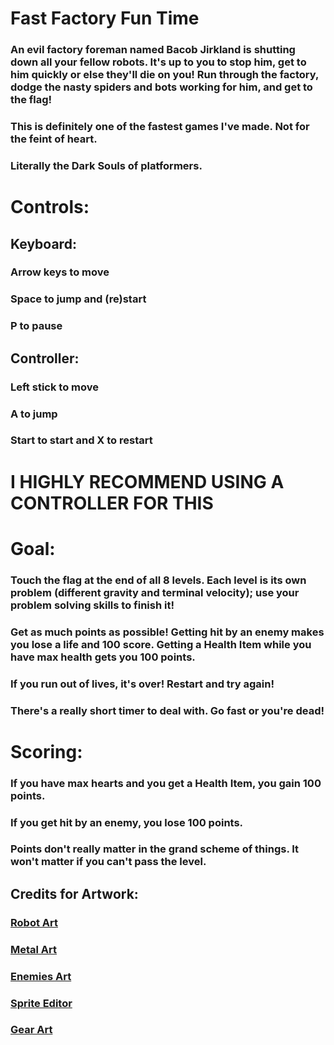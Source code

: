 # Fast Factory Fun Time

### An evil factory foreman named Bacob Jirkland is shutting down all your fellow robots. It's up to you to stop him, get to him quickly or else they'll die on you! Run through the factory, dodge the nasty spiders and bots working for him, and get to the flag!
### This is definitely one of the fastest games I've made. Not for the feint of heart.
### Literally the Dark Souls of platformers.

# Controls:

## Keyboard:

### Arrow keys to move
### Space to jump and (re)start
### P to pause 

## Controller:

### Left stick to move
### A to jump
### Start to start and X to restart

# I HIGHLY RECOMMEND USING A CONTROLLER FOR THIS

# Goal:

### Touch the flag at the end of all 8 levels. Each level is its own problem (different gravity and terminal velocity); use your problem solving skills to finish it!
### Get as much points as possible! Getting hit by an enemy makes you lose a life and 100 score. Getting a Health Item while you have max health gets you 100 points.
### If you run out of lives, it's over! Restart and try again!
### There's a really short timer to deal with. Go fast or you're dead!

# Scoring:

### If you have max hearts and you get a Health Item, you gain 100 points.
### If you get hit by an enemy, you lose 100 points.
### Points don't really matter in the grand scheme of things. It won't matter if you can't pass the level.

## Credits for Artwork:
### [Robot Art](https://kenney.nl/assets/robot-pack)
### [Metal Art](https://kenney.nl/assets/platformer-art-requests)
### [Enemies Art](https://kenney.nl/assets/platformer-art-extended-enemies)
### [Sprite Editor](https://www.piskelapp.com/)
### [Gear Art](https://www.google.com/url?sa=i&source=images&cd=&ved=2ahUKEwjEipOqhcziAhVknuAKHRogDD4QjRx6BAgBEAU&url=https%3A%2F%2Fpixabay.com%2Fvectors%2Fgear-mechanics-settings-icon-1119298%2F&psig=AOvVaw08A6p2ArAcPxRvE6uqPOhm&ust=1559607607532872)

